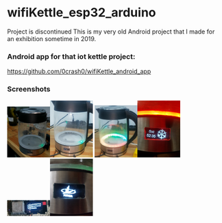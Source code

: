 # wifiKettle_esp32_arduino
Project is discontinued
This is my very old Android project that I made for an exhibition sometime in 2019.

### Android app for that iot kettle project:
https://github.com/0crash0/wifiKettle_android_app


### Screenshots 
<img src="https://github.com/0crash0/wifiKettle_esp32_arduino/blob/main/images/img1.jpg" width="100"><img src="https://github.com/0crash0/wifiKettle_esp32_arduino/blob/main/images/img2.jpg" width="100">
<img src="https://github.com/0crash0/wifiKettle_esp32_arduino/blob/main/images/img3.jpg" width="100"><img src="https://github.com/0crash0/wifiKettle_esp32_arduino/blob/main/images/img4.JPG" width="100">
<img src="https://github.com/0crash0/wifiKettle_esp32_arduino/blob/main/images/img5.jpg" width="100"><img src="https://github.com/0crash0/wifiKettle_esp32_arduino/blob/main/images/img6.jpg" width="100">
